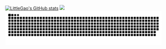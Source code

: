 <a href="https://github.com/LittleGaofx"><img src="https://github-readme-stats.vercel.app/api?username=LittleGaofx&show_icons=true&hide=&count_private=true&title_color=64748b&text_color=64748b&icon_color=ef4444&bg_color=171717&hide_border=true&show_icons=true" alt="LittleGao's GitHub stats" /></a>
<a href="http://www.github.com/LittleGaofx"><img src="https://github-readme-streak-stats.herokuapp.com/?user=LittleGaofx&stroke=64748b&background=171717&ring=64748b&fire=64748b&currStreakNum=64748b&currStreakLabel=64748b&sideNums=64748b&sideLabels=64748b&dates=64748b&hide_border=true" /></a>
<picture>
  <source media="(prefers-color-scheme: dark)" srcset="https://raw.githubusercontent.com/letheriver2007/letheriver2007/output/github-contribution-grid-snake-dark.svg">
  <source media="(prefers-color-scheme: light)" srcset="https://raw.githubusercontent.com/letheriver2007/letheriver2007/output/github-contribution-grid-snake.svg">
  <img alt="github contribution grid snake animation" src="https://raw.githubusercontent.com/letheriver2007/letheriver2007/output/github-contribution-grid-snake.svg">
</picture>
